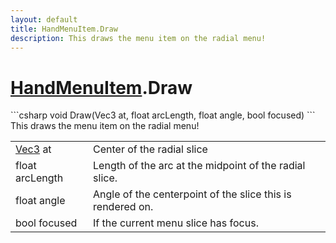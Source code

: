 ```yaml
---
layout: default
title: HandMenuItem.Draw
description: This draws the menu item on the radial menu!
---
```

# [HandMenuItem]({{site.url}}/Pages/StereoKit.Framework/HandMenuItem.html).Draw

<div class='signature' markdown='1'>
```csharp
void Draw(Vec3 at, float arcLength, float angle, bool focused)
```
This draws the menu item on the radial menu!
</div>

|  |  |
|--|--|
|[Vec3]({{site.url}}/Pages/StereoKit/Vec3.html) at|Center of the radial slice|
|float arcLength|Length of the arc at the midpoint of the             radial slice.|
|float angle|Angle of the centerpoint of the slice this is             rendered on.|
|bool focused|If the current menu slice has focus.|




